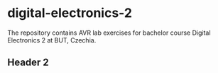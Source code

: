 # digital-electronics-2
The repository contains AVR lab exercises for bachelor course Digital Electronics 2 at BUT, Czechia.

## Header 2